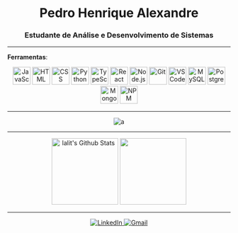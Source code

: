 <div align="center">

# Pedro Henrique Alexandre

</div>

<div align="center">

### Estudante de Análise e Desenvolvimento de Sistemas

</div>

---

**Ferramentas**:

<div align="center">
  <img src="https://img.icons8.com/color/48/000000/javascript.png" alt="JavaScript" title="Javascript" width="40" height="40">
  <img src="https://img.icons8.com/color/48/000000/html-5.png" alt="HTML" title="HTML" width="40" height="40">
  <img src="https://img.icons8.com/color/48/000000/css3.png" alt="CSS" title="CSS" width="40" height="40">
  <img src="https://img.icons8.com/color/48/000000/python.png" alt="Python" title="Python" width="40" height="40">
  <img src="https://img.icons8.com/color/48/000000/typescript.png" alt="TypeScript" title="Typescript" width="40" height="40">
  <img src="https://img.icons8.com/color/48/000000/react-native.png" alt="React" title="React" width="40" height="40">
  <img src="https://img.icons8.com/color/48/000000/nodejs.png" alt="Node.js" title="Node.js" width="40" height="40">
  <img src="https://img.icons8.com/color/48/000000/git.png" alt="Git" width="40" title="Git" height="40">
  <img src="https://img.icons8.com/color/48/000000/visual-studio-code-2019.png" alt="VSCode" title="VSCode" width="40" height="40">
  <img src="https://img.icons8.com/color/48/000000/mysql.png" alt="MySQL" title="MySQL" width="40" height="40">
  <img src="https://www.postgresql.org/media/img/about/press/elephant.png" alt="PostgreSQL" title="PostgreSQL" width="40" height="40">
  <img src="https://img.icons8.com/color/48/000000/mongodb.png" alt="MongoDB" title="MongoDB" width="40" height="40">
  <img src="https://img.icons8.com/color/48/000000/npm.png" alt="NPM" title="NPM" width="40" height="40">
</div>


---  

<div align="center">
  
![a](https://cdn.dribbble.com/users/1292677/screenshots/6139167/avento.gif)
  
</div>

---

<div align="center">
  <img src="https://github-readme-stats.vercel.app/api?username=Pedroo722&include_all_commits=true&count_private=true&show_icons=true&line_height=19&title_color=7A7ADB&icon_color=2234AE&text_color=D3D3D3&bg_color=0,000000,130F40" alt="lalit's Github Stats" height="150">
  <img src="https://github-readme-stats.vercel.app/api/top-langs/?username=Pedroo722&layout=compact&text_color=daf7dc&bg_color=151515" height="150">
  <br/>
</div>

---

<div align="center">
  <a href="https://linkedin.com/in/pedro-henrique-alexandre-744894274/" target="_blank">
    <img src="https://img.shields.io/badge/LinkedIn-0077B5?style=for-the-badge&logo=linkedin&logoColor=white" alt="LinkedIn">
  </a>
  <a href="mailto:pedrohenriquealexandre7@gmail.com" target="_blank">
    <img src="https://img.shields.io/badge/Gmail-D14836?style=for-the-badge&logo=gmail&logoColor=white" alt="Gmail">
  </a>
</div>
